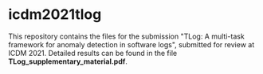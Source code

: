 # icdm2021tlog
This repository contains the files for the submission "TLog: A multi-task framework for anomaly detection in software logs", submitted for review at ICDM 2021.
Detailed results can be found in the file **TLog_supplementary_material.pdf**.
